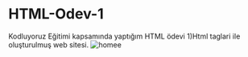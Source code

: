 # HTML-Odev-1
Kodluyoruz Eğitimi kapsamında yaptığım HTML ödevi
1)Html taglari ile oluşturulmuş web sitesi.
![homee](https://github.com/Dilan-Mazlum/CssOdev1/assets/73706556/682db53b-5052-4f19-a4da-201663c5e388)
